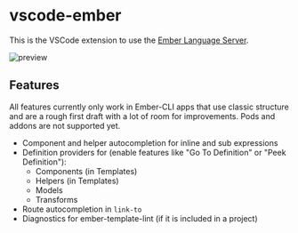 # vscode-ember

This is the VSCode extension to use the [Ember Language Server](https://github.com/emberwatch/ember-language-server).  

![preview](https://github.com/emberwatch/vscode-ember/raw/master/preview.gif)

## Features

All features currently only work in Ember-CLI apps that use classic structure and are a rough first draft with a lot of room for improvements. Pods and addons are not supported yet.

- Component and helper autocompletion for inline and sub expressions
- Definition providers for (enable features like "Go To Definition" or "Peek Definition"):
  - Components (in Templates)
  - Helpers (in Templates)
  - Models
  - Transforms
- Route autocompletion in `link-to`
- Diagnostics for ember-template-lint (if it is included in a project)
